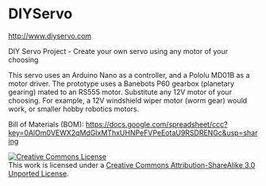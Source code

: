 DIYServo
========

http://www.diyservo.com

DIY Servo Project - Create your own servo using any motor of your choosing


This servo uses an Arduino Nano as a controller, and a Pololu MD01B as a motor driver.
The prototype uses a Banebots P60 gearbox (planetary gearing) mated to an RS555 motor. Substitute any 12V motor
of your choosing. For example, a 12V windshield wiper motor (worm gear) would work, or smaller hobby robotics
motors.

Bill of Materials (BOM): https://docs.google.com/spreadsheet/ccc?key=0AlOm0VEWX2qMdGIxMThxUHNPeFVPeEotaU9RSDRENGc&usp=sharing

<a rel="license" href="http://creativecommons.org/licenses/by-sa/3.0/"><img alt="Creative Commons License" style="border-width:0" src="http://i.creativecommons.org/l/by-sa/3.0/88x31.png" /></a><br />This work is licensed under a <a rel="license" href="http://creativecommons.org/licenses/by-sa/3.0/">Creative Commons Attribution-ShareAlike 3.0 Unported License</a>.
